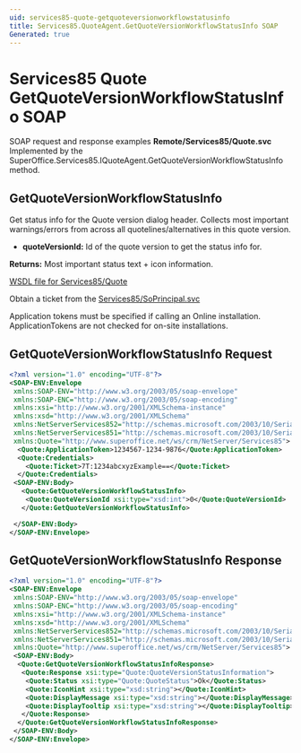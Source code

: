 ```yaml
---
uid: services85-quote-getquoteversionworkflowstatusinfo
title: Services85.QuoteAgent.GetQuoteVersionWorkflowStatusInfo SOAP
Generated: true
---
```


# Services85 Quote GetQuoteVersionWorkflowStatusInfo SOAP

SOAP request and response examples **Remote/Services85/Quote.svc**
Implemented by the <see cref="M:SuperOffice.Services85.IQuoteAgent.GetQuoteVersionWorkflowStatusInfo">SuperOffice.Services85.IQuoteAgent.GetQuoteVersionWorkflowStatusInfo</see> method.

## GetQuoteVersionWorkflowStatusInfo

Get status info for the Quote version dialog header. Collects most important warnings/errors from across all quotelines/alternatives in this quote version.

* **quoteVersionId:** Id of the quote version to get the status info for.

**Returns:** Most important status text + icon information.


[WSDL file for Services85/Quote](../Services85-Quote.md)

Obtain a ticket from the [Services85/SoPrincipal.svc](../SoPrincipal/index.md)

Application tokens must be specified if calling an Online installation. ApplicationTokens are not checked for on-site installations.

## GetQuoteVersionWorkflowStatusInfo Request

```xml
<?xml version="1.0" encoding="UTF-8"?>
<SOAP-ENV:Envelope
 xmlns:SOAP-ENV="http://www.w3.org/2003/05/soap-envelope"
 xmlns:SOAP-ENC="http://www.w3.org/2003/05/soap-encoding"
 xmlns:xsi="http://www.w3.org/2001/XMLSchema-instance"
 xmlns:xsd="http://www.w3.org/2001/XMLSchema"
 xmlns:NetServerServices852="http://schemas.microsoft.com/2003/10/Serialization/Arrays"
 xmlns:NetServerServices851="http://schemas.microsoft.com/2003/10/Serialization/"
 xmlns:Quote="http://www.superoffice.net/ws/crm/NetServer/Services85">
  <Quote:ApplicationToken>1234567-1234-9876</Quote:ApplicationToken>
  <Quote:Credentials>
    <Quote:Ticket>7T:1234abcxyzExample==</Quote:Ticket>
  </Quote:Credentials>
 <SOAP-ENV:Body>
   <Quote:GetQuoteVersionWorkflowStatusInfo>
    <Quote:QuoteVersionId xsi:type="xsd:int">0</Quote:QuoteVersionId>
   </Quote:GetQuoteVersionWorkflowStatusInfo>

 </SOAP-ENV:Body>
</SOAP-ENV:Envelope>

```


## GetQuoteVersionWorkflowStatusInfo Response

```xml
<?xml version="1.0" encoding="UTF-8"?>
<SOAP-ENV:Envelope
 xmlns:SOAP-ENV="http://www.w3.org/2003/05/soap-envelope"
 xmlns:SOAP-ENC="http://www.w3.org/2003/05/soap-encoding"
 xmlns:xsi="http://www.w3.org/2001/XMLSchema-instance"
 xmlns:xsd="http://www.w3.org/2001/XMLSchema"
 xmlns:NetServerServices852="http://schemas.microsoft.com/2003/10/Serialization/Arrays"
 xmlns:NetServerServices851="http://schemas.microsoft.com/2003/10/Serialization/"
 xmlns:Quote="http://www.superoffice.net/ws/crm/NetServer/Services85">
 <SOAP-ENV:Body>
  <Quote:GetQuoteVersionWorkflowStatusInfoResponse>
   <Quote:Response xsi:type="Quote:QuoteVersionStatusInformation">
    <Quote:Status xsi:type="Quote:QuoteStatus">Ok</Quote:Status>
    <Quote:IconHint xsi:type="xsd:string"></Quote:IconHint>
    <Quote:DisplayMessage xsi:type="xsd:string"></Quote:DisplayMessage>
    <Quote:DisplayTooltip xsi:type="xsd:string"></Quote:DisplayTooltip>
   </Quote:Response>
  </Quote:GetQuoteVersionWorkflowStatusInfoResponse>
 </SOAP-ENV:Body>
</SOAP-ENV:Envelope>

```

